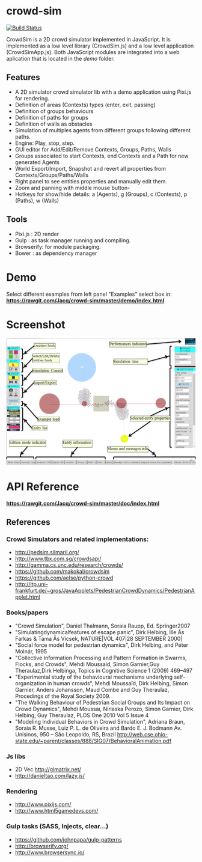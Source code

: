 crowd-sim
=========

[![Build Status](https://travis-ci.org/Jacq/crowd-sim.svg?branch=master)](https://travis-ci.org/Jacq/crowd-sim)

CrowdSim is a 2D crowd simulator implemented in JavaScript. It is implemented as a low level library (CrowdSim.js) and a low level application (CrowdSimApp.js). Both JavaScript modules are integrated into a web aplication that is located in the *demo* folder.

## Features ##
- A 2D simulator crowd simulator lib with a demo application using Pixi.js for rendering.
- Definition of areas (Contexts) types (enter, exit, passing)
- Definition of groups behaviours
- Definition of paths for groups
- Definition of walls as obstacles
- Simulation of multiples agents from different groups following different paths.
- Engine: Play, stop, step.
- GUI editor for Add/Edit/Remove Contexts, Groups, Paths, Walls
- Groups associated to start Contexts, end Contexts and a Path for new generated Agents
- World Export/Import, Snapshot and revert all properties from Contexts/Groups/Paths/Walls
- Right panel to see entities properties and manually edit them.
- Zoom and panning with middle mouse button-
- Hotkeys for show/hide details: a (Agents), g (Groups), c (Contexts), p (Paths), w (Walls)

## Tools  ##
- Pixi.js : 2D render
- Gulp : as task manager running and compiling.
- Browserify: for module packaging.
- Bower : as dependency manager

# Demo #
Select different examples from left panel "Examples" select box in:
**https://rawgit.com/Jacq/crowd-sim/master/demo/index.html**

# Screenshot #
<img src="editor.png">

# API Reference #
**https://rawgit.com/Jacq/crowd-sim/master/doc/index.html**

## References

### Crowd Simulators and related implementations:
- http://pedsim.silmaril.org/
- http://www.tbx.com.sg/crowdsapi/
- http://gamma.cs.unc.edu/research/crowds/
- https://github.com/makokal/crowdsim
- https://github.com/aelse/python-crowd
- http://itp.uni-frankfurt.de/~gros/JavaApplets/PedestrianCrowdDynamics/PedestrianApplet.html


### Books/papers
- "Crowd Simulation", Daniel Thalmann, Soraia Raupp, Ed. Springer2007
- "Simulatingdynamicalfeatures of escape panic", Dirk Helbing, Ille Âs Farkas & Tama Âs Vicsek, NATURE|VOL 407|28 SEPTEMBER 2000|
- "Social force model for pedestrian dynamics", Dirk Helbing, and Péter Molnár, 1995
- "Collective Information Processing and Pattern Formation in Swarms, Flocks, and Crowds", Mehdi Moussaid, Simon Garnier,Guy Theraulaz,Dirk Helbinga, Topics in Cognitive Science 1 (2009) 469–497
- "Experimental study of the behavioural mechanisms underlying self-organization in human crowds", Mehdi Moussaïd, Dirk Helbing, Simon Garnier, Anders Johansson, Maud Combe and Guy Theraulaz, Procedings of the Royal Society 2009.
- "The Walking Behaviour of Pedestrian Social Groups and Its Impact on Crowd Dynamics", Mehdi Moussaı, Niriaska Perozo, Simon Garnier, Dirk Helbing, Guy Theraulaz, PLOS One 2010 Vol 5 Issue 4
- "Modeling Individual Behaviors in Crowd Simulation", Adriana Braun, Soraia R. Musse, Luiz P. L. de Oliveira and Bardo E. J. Bodmann Av. Unisinos, 950 – São Leopoldo, RS, Brazil  http://web.cse.ohio-state.edu/~parent/classes/888/SIG07/BehavioralAnimation.pdf

### Js libs
- 2D Vec http://glmatrix.net/
- http://danieltao.com/lazy.js/

### Rendering
- http://www.pixijs.com/
- http://www.html5gamedevs.com/

### Gulp tasks (SASS, Injects, clear...)
- https://github.com/johnpapa/gulp-patterns
- http://browserify.org/
- http://www.browsersync.io/
